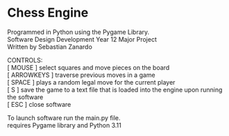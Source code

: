 # Chess Engine
Programmed in Python using the Pygame Library.  
Software Design Development Year 12 Major Project  
Written by Sebastian Zanardo  
  
CONTROLS:  
[ MOUSE ] select squares and move pieces on the board  
[ ARROWKEYS ] traverse previous moves in a game  
[ SPACE ] plays a random legal move for the current player  
[ S ] save the game to a text file that is loaded into the engine upon running the software  
[ ESC ] close software  
  
To launch software run the main.py file.  
requires Pygame library and Python 3.11
